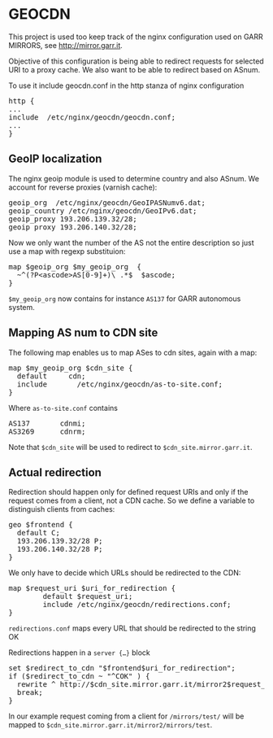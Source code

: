 # GEOCDN

This project is used too keep track of the nginx configuration used on GARR
MIRRORS, see <http://mirror.garr.it>.

Objective of this configuration is being able to redirect requests for selected URI to a proxy cache. We also want to be able to redirect based on ASnum.

To use it include geocdn.conf in the http
stanza of nginx configuration

<pre>
http {
...
include  /etc/nginx/geocdn/geocdn.conf;
...
}
</pre>

## GeoIP localization

The nginx geoip module is used to determine country and also ASnum.
We account for reverse proxies (varnish cache):

<pre>
geoip_org  /etc/nginx/geocdn/GeoIPASNumv6.dat;
geoip_country /etc/nginx/geocdn/GeoIPv6.dat;
geoip_proxy 193.206.139.32/28;
geoip_proxy 193.206.140.32/28;
</pre>

Now we only want the number of the AS not the entire description so just use a
map with regexp substituion:

<pre>
map $geoip_org $my_geoip_org  {
  ~^(?P&lt;ascode&gt;AS[0-9]+)\ .*$  $ascode;
}
</pre>

`$my_geoip_org` now contains for instance <code>AS137</code> for GARR
autonomous system.

## Mapping AS num to CDN site

The following map enables us to map ASes to cdn sites, again with a map:
<pre>
map $my_geoip_org $cdn_site {
  default     cdn;
  include       /etc/nginx/geocdn/as-to-site.conf;
}
</pre>

Where `as-to-site.conf` contains

<pre>
AS137       cdnmi;
AS3269      cdnrm;
</pre>

Note that `$cdn_site` will be used to redirect to `$cdn_site.mirror.garr.it`.

## Actual redirection

Redirection should happen only for defined request URIs and only if the
request comes from a client, not a CDN cache. So we define a variable to
distinguish clients from caches:

<pre>
geo $frontend {
  default C;
  193.206.139.32/28 P;
  193.206.140.32/28 P;
}
</pre>

We only have to decide which URLs should be redirected to the CDN:
<pre>
map $request_uri $uri_for_redirection {
        default $request_uri;
        include /etc/nginx/geocdn/redirections.conf;
}
</pre>

`redirections.conf` maps every URL that should be redirected to the string OK

Redirections happen in a `server {…}` block 
<pre>
set $redirect_to_cdn "$frontend$uri_for_redirection";
if ($redirect_to_cdn ~ "^COK" ) {
  rewrite ^ http://$cdn_site.mirror.garr.it/mirror2$request_uri
  break;
}
</pre>

In our example request coming from a client for `/mirrors/test/` will be
mapped to  `$cdn_site.mirror.garr.it/mirror2/mirrors/test`.
